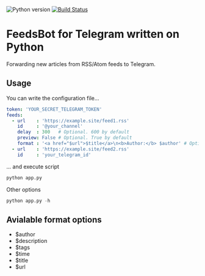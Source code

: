 ![Python version](https://img.shields.io/badge/python-3.5-brightgreen.svg)
[![Build Status](https://travis-ci.org/shpaker/pyFeedsTgBot.svg?branch=master)](https://travis-ci.org/shpaker/pyFeedsTgBot)  
# FeedsBot for Telegram written on Python
Forwarding new articles from RSS/Atom feeds to Telegram.

## Usage
You can write the configuration file...  
```yaml
token: 'YOUR_SECRET_TELEGRAM_TOKEN'
feeds:
  - url    : 'https://example.site/feed1.rss'
    id     : '@your_channel'
    delay  : 300   # Optional. 600 by default
    preview: False # Optional. True by default 
    format : '<a href="$url">$title</a>\n<b>Author:</b> $author' # Optional. '<b>$title</b>\n$url' by default
  - url    : 'https://example.site/feed2.rss'
    id     : 'your_telegram_id'
```
... and execute script  
```python
python app.py
```
Other options
```python
python app.py -h
```
## Avialable format options
* $author
* $description
* $tags
* $time
* $title
* $url
